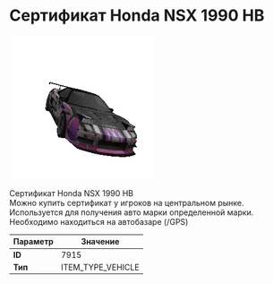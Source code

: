 # Сертификат Honda NSX 1990 HB

![Item Image](../img/7915.webp?raw=true)

Сертификат Honda NSX 1990 HB<br>Можно купить сертификат у игроков на центральном рынке.<br>Используется для получения авто марки определенной марки.<br>Необходимо находиться на автобазаре (/GPS)


| Параметр | Значение |
|----------|----------|
| **ID** | 7915 |
| **Тип** | ITEM_TYPE_VEHICLE |

